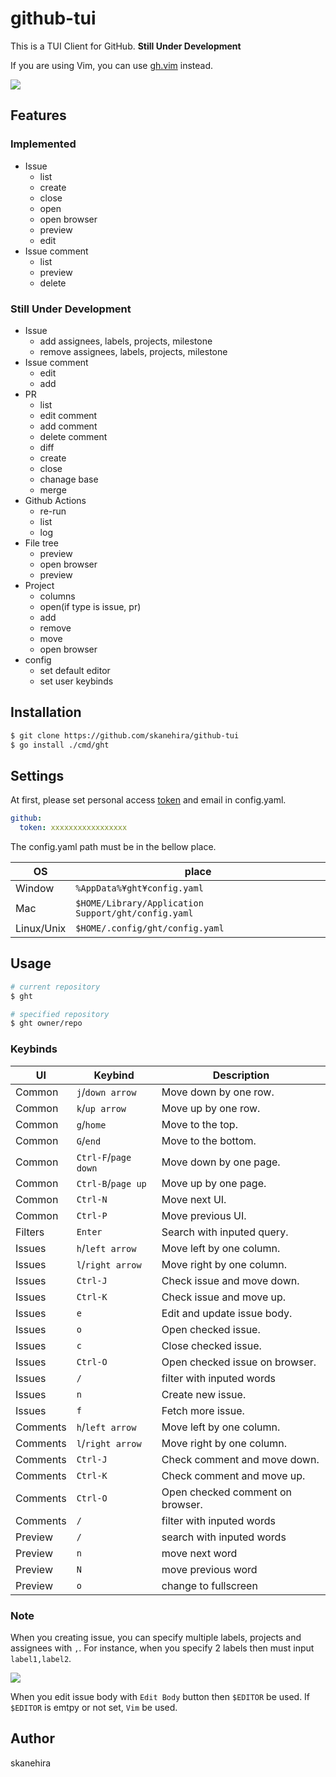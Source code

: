 # github-tui
This is a TUI Client for GitHub.
**Still Under Development**

If you are using Vim, you can use [gh.vim](https://github.com/skanehira/gh.vim) instead.

![](https://i.gyazo.com/d7c8ca82e0aeb947f82c10b08d3eba35.png)

## Features
### Implemented
- Issue
  - list
  - create
  - close
  - open
  - open browser
  - preview
  - edit
- Issue comment
  - list
  - preview
  - delete

### Still Under Development
- Issue
  - add assignees, labels, projects, milestone
  - remove assignees, labels, projects, milestone
- Issue comment
  - edit
  - add
- PR
  - list
  - edit comment
  - add comment
  - delete comment
  - diff
  - create
  - close
  - chanage base
  - merge
- Github Actions
  - re-run
  - list
  - log
- File tree
  - preview
  - open browser
  - preview
- Project
  - columns
  - open(if type is issue, pr)
  - add
  - remove
  - move
  - open browser
- config
  - set default editor
  - set user keybinds

## Installation

```sh
$ git clone https://github.com/skanehira/github-tui
$ go install ./cmd/ght
```

## Settings
At first, please set personal access [token](https://docs.github.com/en/github/authenticating-to-github/creating-a-personal-access-token) and email in config.yaml.

```yaml
github:
  token: xxxxxxxxxxxxxxxxx
```

The config.yaml path must be in the bellow place.

| OS         | place                                               |
|------------|-----------------------------------------------------|
| Window     | `%AppData%¥ght¥config.yaml`                         |
| Mac        | `$HOME/Library/Application Support/ght/config.yaml` |
| Linux/Unix | `$HOME/.config/ght/config.yaml`                     |

## Usage

```sh
# current repository
$ ght

# specified repository
$ ght owner/repo
```

### Keybinds

| UI       | Keybind              | Description                      |
|----------|----------------------|----------------------------------|
| Common   | `j`/`down arrow`     | Move down by one row.            |
| Common   | `k`/`up arrow`       | Move up by one row.              |
| Common   | `g`/`home`           | Move to the top.                 |
| Common   | `G`/`end`            | Move to the bottom.              |
| Common   | `Ctrl-F`/`page down` | Move down by one page.           |
| Common   | `Ctrl-B`/`page up`   | Move up by one page.             |
| Common   | `Ctrl-N`             | Move next UI.                    |
| Common   | `Ctrl-P`             | Move previous UI.                |
| Filters  | `Enter`              | Search with inputed query.       |
| Issues   | `h`/`left arrow`     | Move left by one column.         |
| Issues   | `l`/`right arrow`    | Move right by one column.        |
| Issues   | `Ctrl-J`             | Check issue and move down.       |
| Issues   | `Ctrl-K`             | Check issue and move up.         |
| Issues   | `e`                  | Edit and update issue body.      |
| Issues   | `o`                  | Open checked issue.              |
| Issues   | `c`                  | Close checked issue.             |
| Issues   | `Ctrl-O`             | Open checked issue on browser.   |
| Issues   | `/`                  | filter with inputed words        |
| Issues   | `n`                  | Create new issue.                |
| Issues   | `f`                  | Fetch more issue.                |
| Comments | `h`/`left arrow`     | Move left by one column.         |
| Comments | `l`/`right arrow`    | Move right by one column.        |
| Comments | `Ctrl-J`             | Check comment and move down.     |
| Comments | `Ctrl-K`             | Check comment and move up.       |
| Comments | `Ctrl-O`             | Open checked comment on browser. |
| Comments | `/`                  | filter with inputed words        |
| Preview  | `/`                  | search with inputed words        |
| Preview  | `n`                  | move next word                   |
| Preview  | `N`                  | move previous word               |
| Preview  | `o`                  | change to fullscreen             |

### Note
When you creating issue, you can specify multiple labels, projects and assignees with `,`.
For instance, when you specify 2 labels then must input `label1,label2`.

![](https://i.gyazo.com/fb665369057c5f096517a24e606e7884.png)

When you edit issue body with `Edit Body` button then `$EDITOR` be used.
If `$EDITOR` is emtpy or not set, `Vim` be used.

## Author
skanehira

